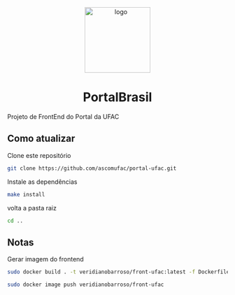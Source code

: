 <div align="center"><img alt="logo" src="https://raw.githubusercontent.com/plonegovbr/plonegovbr.portal/main/docs/logo.png" width="150" /></div>

<h1 align="center">PortalBrasil</h1>
Projeto de FrontEnd do Portal da UFAC

## Como atualizar

Clone este repositório

```bash
git clone https://github.com/ascomufac/portal-ufac.git
```

Instale as dependências 

```bash
make install
```

volta a pasta raiz
```bash
cd ..
``` 
## Notas

Gerar imagem do frontend

```bash
sudo docker build . -t veridianobarroso/front-ufac:latest -f Dockerfile
```
```bash
sudo docker image push veridianobarroso/front-ufac
```
